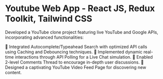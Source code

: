 # Youtube Web App - React JS, Redux Toolkit, Tailwind CSS
Developed a YouTube clone project featuring live YouTube and Google APIs, incorporating advanced functionalities:

🔸 Integrated Autocomplete/Typeahead Search with optimized API calls using Caching and Debouncing techniques.
🔸 Implemented dynamic real-time interactions through API Polling for a Live Chat simulation.
🔸 Enabled 2-level Comments Thread to encourage in-depth user discussions.
🔸 Designed a captivating YouTube Video Feed Page for discovering new content.
